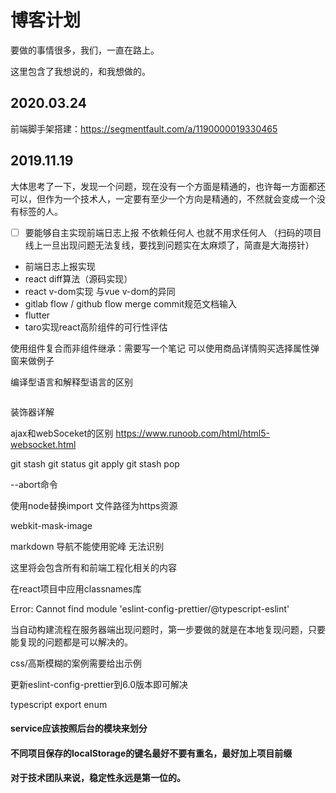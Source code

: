 # 博客计划

要做的事情很多，我们，一直在路上。

这里包含了我想说的，和我想做的。

## 2020.03.24

前端脚手架搭建：https://segmentfault.com/a/1190000019330465

## 2019.11.19

大体思考了一下，发现一个问题，现在没有一个方面是精通的，也许每一方面都还可以，但作为一个技术人，一定要有至少一个方向是精通的，不然就会变成一个没有标签的人。

- [ ] 要能够自主实现前端日志上报 不依赖任何人 也就不用求任何人 （扫码的项目线上一旦出现问题无法复线，要找到问题实在太麻烦了，简直是大海捞针）
- 前端日志上报实现
- react diff算法（源码实现）
- react v-dom实现 与vue v-dom的异同
- gitlab flow  / github flow  merge commit规范文档输入
- flutter
- taro实现react高阶组件的可行性评估

使用组件复合而非组件继承：需要写一个笔记 可以使用商品详情购买选择属性弹窗来做例子

编译型语言和解释型语言的区别

```

```

装饰器详解

ajax和webSoceket的区别
https://www.runoob.com/html/html5-websocket.html


git stash  git status git apply git stash pop


--abort命令

使用node替换import 文件路径为https资源

webkit-mask-image


markdown 导航不能使用驼峰 无法识别

这里将会包含所有和前端工程化相关的内容

在react项目中应用classnames库



Error: Cannot find module 'eslint-config-prettier/@typescript-eslint' 

当自动构建流程在服务器端出现问题时，第一步要做的就是在本地复现问题，只要能复现的问题都是可以解决的。

css/高斯模糊的案例需要给出示例

更新eslint-config-prettier到6.0版本即可解决


typescript export enum

#### service应该按照后台的模块来划分

#### 不同项目保存的localStorage的键名最好不要有重名，最好加上项目前缀

#### 对于技术团队来说，稳定性永远是第一位的。
